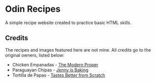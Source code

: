 # Odin Recipes

A simple recipe website created to practice basic HTML skills.

## Credits

The recipes and images featured here are not mine. All credits go to the original owners, listed below:

- Chicken Empanadas - [The Modern Proper](https://themodernproper.com/chicken-empanadas)
- Paraguayan Chipas - [Jenny is Baking](https://jennyisbaking.com/2018/07/23/chipa-paraguays-take-on-cheese-bread-gluten-free/)
- Tortilla de Papas - [Tastes Better from Scratch](https://tastesbetterfromscratch.com/tortilla-de-patatas/)
